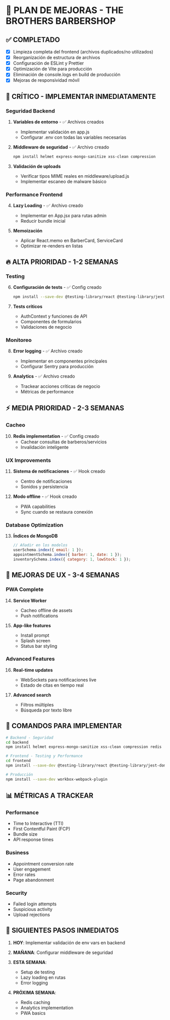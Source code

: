 # 🎯 PLAN DE MEJORAS - THE BROTHERS BARBERSHOP

## ✅ **COMPLETADO**
- [x] Limpieza completa del frontend (archivos duplicados/no utilizados)
- [x] Reorganización de estructura de archivos
- [x] Configuración de ESLint y Prettier
- [x] Optimización de Vite para producción
- [x] Eliminación de console.logs en build de producción
- [x] Mejoras de responsividad móvil

## 🚨 **CRÍTICO - IMPLEMENTAR INMEDIATAMENTE**

### Seguridad Backend
1. **Variables de entorno** - ✅ Archivos creados
   - Implementar validación en app.js
   - Configurar .env con todas las variables necesarias

2. **Middleware de seguridad** - ✅ Archivo creado
   ```bash
   npm install helmet express-mongo-sanitize xss-clean compression
   ```

3. **Validación de uploads**
   - Verificar tipos MIME reales en middleware/upload.js
   - Implementar escaneo de malware básico

### Performance Frontend
4. **Lazy Loading** - ✅ Archivo creado
   - Implementar en App.jsx para rutas admin
   - Reducir bundle inicial

5. **Memoización**
   - Aplicar React.memo en BarberCard, ServiceCard
   - Optimizar re-renders en listas

## 🔥 **ALTA PRIORIDAD - 1-2 SEMANAS**

### Testing
6. **Configuración de tests** - ✅ Config creado
   ```bash
   npm install --save-dev @testing-library/react @testing-library/jest-dom jest
   ```

7. **Tests críticos**
   - AuthContext y funciones de API
   - Componentes de formularios
   - Validaciones de negocio

### Monitoreo
8. **Error logging** - ✅ Archivo creado
   - Implementar en componentes principales
   - Configurar Sentry para producción

9. **Analytics** - ✅ Archivo creado
   - Trackear acciones críticas de negocio
   - Métricas de performance

## ⚡ **MEDIA PRIORIDAD - 2-3 SEMANAS**

### Cacheo
10. **Redis implementation** - ✅ Config creado
    - Cachear consultas de barberos/servicios
    - Invalidación inteligente

### UX Improvements
11. **Sistema de notificaciones** - ✅ Hook creado
    - Centro de notificaciones
    - Sonidos y persistencia

12. **Modo offline** - ✅ Hook creado
    - PWA capabilities
    - Sync cuando se restaura conexión

### Database Optimization
13. **Índices de MongoDB**
    ```javascript
    // Añadir en los modelos
    userSchema.index({ email: 1 });
    appointmentSchema.index({ barber: 1, date: 1 });
    inventorySchema.index({ category: 1, lowStock: 1 });
    ```

## 📱 **MEJORAS DE UX - 3-4 SEMANAS**

### PWA Complete
14. **Service Worker**
    - Cacheo offline de assets
    - Push notifications

15. **App-like features**
    - Install prompt
    - Splash screen
    - Status bar styling

### Advanced Features
16. **Real-time updates**
    - WebSockets para notificaciones live
    - Estado de citas en tiempo real

17. **Advanced search**
    - Filtros múltiples
    - Búsqueda por texto libre

## 🔧 **COMANDOS PARA IMPLEMENTAR**

```bash
# Backend - Seguridad
cd backend
npm install helmet express-mongo-sanitize xss-clean compression redis

# Frontend - Testing y Performance  
cd frontend
npm install --save-dev @testing-library/react @testing-library/jest-dom jest-environment-jsdom cypress

# Producción
npm install --save-dev workbox-webpack-plugin
```

## 📊 **MÉTRICAS A TRACKEAR**

### Performance
- Time to Interactive (TTI)
- First Contentful Paint (FCP)
- Bundle size
- API response times

### Business
- Appointment conversion rate
- User engagement
- Error rates
- Page abandonment

### Security
- Failed login attempts
- Suspicious activity
- Upload rejections

## 🎯 **SIGUIENTES PASOS INMEDIATOS**

1. **HOY**: Implementar validación de env vars en backend
2. **MAÑANA**: Configurar middleware de seguridad
3. **ESTA SEMANA**: 
   - Setup de testing
   - Lazy loading en rutas
   - Error logging

4. **PRÓXIMA SEMANA**:
   - Redis caching
   - Analytics implementation
   - PWA basics
